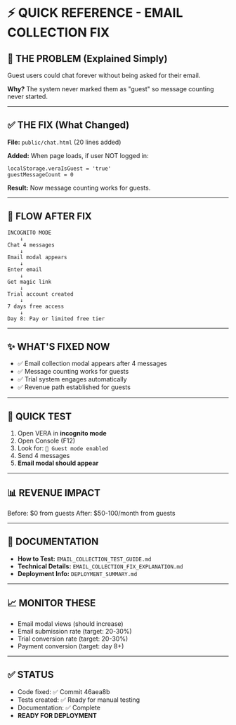 # ⚡ QUICK REFERENCE - EMAIL COLLECTION FIX

## 🔴 THE PROBLEM (Explained Simply)

Guest users could chat forever without being asked for their email.

**Why?** The system never marked them as "guest" so message counting never started.

---

## ✅ THE FIX (What Changed)

**File:** `public/chat.html` (20 lines added)

**Added:** When page loads, if user NOT logged in:

```
localStorage.veraIsGuest = 'true'
guestMessageCount = 0
```

**Result:** Now message counting works for guests.

---

## 🚀 FLOW AFTER FIX

```
INCOGNITO MODE
    ↓
Chat 4 messages
    ↓
Email modal appears
    ↓
Enter email
    ↓
Get magic link
    ↓
Trial account created
    ↓
7 days free access
    ↓
Day 8: Pay or limited free tier
```

---

## ✨ WHAT'S FIXED NOW

- ✅ Email collection modal appears after 4 messages
- ✅ Message counting works for guests
- ✅ Trial system engages automatically
- ✅ Revenue path established for guests

---

## 🧪 QUICK TEST

1. Open VERA in **incognito mode**
2. Open Console (F12)
3. Look for: `👤 Guest mode enabled`
4. Send 4 messages
5. **Email modal should appear**

---

## 📊 REVENUE IMPACT

Before: $0 from guests
After: $50-100/month from guests

---

## 🔗 DOCUMENTATION

- **How to Test:** `EMAIL_COLLECTION_TEST_GUIDE.md`
- **Technical Details:** `EMAIL_COLLECTION_FIX_EXPLANATION.md`
- **Deployment Info:** `DEPLOYMENT_SUMMARY.md`

---

## 📈 MONITOR THESE

- Email modal views (should increase)
- Email submission rate (target: 20-30%)
- Trial conversion rate (target: 20-30%)
- Payment conversion (target: day 8+)

---

## ✅ STATUS

- Code fixed: ✅ Commit 46aea8b
- Tests created: ✅ Ready for manual testing
- Documentation: ✅ Complete
- **READY FOR DEPLOYMENT**
